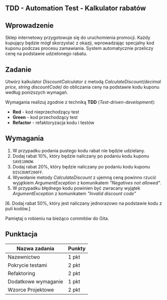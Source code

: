 ## TDD - Automation Test - Kalkulator rabatów

## Wprowadzenie

Sklep internetowy przygotowuje się do uruchomienia promocji. Każdy kupujący będzie mógł skorzystać z okazji, wprowadzając specjalny kod kuponu podczas procesu zamawiania. System automatycznie przeliczy cenę na podstawie udzielonego rabatu.

## Zadanie

Utwórz kalkulator _DiscountCalculator_ z metodą _CalculateDiscount(decimal price, string discountCode)_ do obliczania ceny na podstawie kodu kuponu według poniższych wymagań.

Wymagania realizuj zgodnie z techniką **TDD** (_Test-driven-development_):

- **Red** - kod nieprzechodzący test
- **Green** - kod przechodzący test
- **Refactor** - refaktoryzacja kodu i testów

## Wymagania

1. W przypadku podania pustego kodu rabat nie będzie udzielany.
2. Dodaj rabat 10%, który będzie naliczany po podaniu kodu kuponu `SAVE10NOW`.
3. Dodaj rabat 20%, który będzie naliczany po podaniu kodu kuponu `DISCOUNT20OFF`.
4. Wywołanie metody _CalculateDiscount_ z ujemną ceną powinno rzucić wyjątkiem _ArgumentException_ z komunikatem _"Negatives not allowed"_.
5. W przypadku błędnego kodu powinien być zwracany wyjątek _ArgumentException_ z komunikatem _"Invalid discount code"_

[6. Dodaj rabat 50%, który jest naliczany jednorazowo na podstawie kodu z puli kodów.]

Pamiętaj o robieniu na bieżąco commitów do Gita.

## Punktacja

| Nazwa zadania       | Punkty |
| ------------------- | ------ |
| Nazewnictwo         | 1 pkt  |
| Pokrycie testami    | 2 pkt  |
| Refaktoring         | 2 pkt  |
| Dodatkowe wymaganie | 1 pkt  |
| Wzorce Projektowe   | 2 pkt  |
